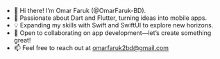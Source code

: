 - 👋 Hi there! I’m Omar Faruk (@OmarFaruk-BD).
- 🚀 Passionate about Dart and Flutter, turning ideas into mobile apps.
- 💡 Expanding my skills with Swift and SwiftUI to explore new horizons.
- 💞️ Open to collaborating on app development—let’s create something great!
- 📫 Feel free to reach out at omarfaruk2bd@gmail.com

<!---
Hi, I am Omar Faruk. I am a cross platform app developer. I use dart and flutter for building applications
--->
